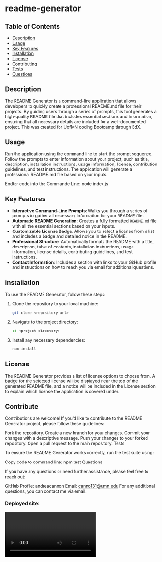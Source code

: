 # readme-generator

## Table of Contents

- [Description](#description)
- [Usage](#usage)
- [Key Features](#key-features)
- [Installation](#installation)
- [License](#license)
- [Contributing](#contributing)
- [Tests](#tests)
- [Questions](#questions)

## Description
The README Generator is a command-line application that allows developers to quickly create a professional README.md file for their projects. By guiding users through a series of prompts, this tool generates a high-quality README file that includes essential sections and information, ensuring that all necessary details are included for a well-documented project.
This was created for UofMN coding Bootcamp through EdX. 

## Usage
Run the application using the command line to start the prompt sequence. Follow the prompts to enter information about your project, such as title, description, installation instructions, usage information, license, contribution guidelines, and test instructions. The application will generate a professional README.md file based on your inputs.

Endter code into the Commande Line:
node index.js

## Key Features
- **Interactive Command-Line Prompts**: Walks you through a series of prompts to gather all necessary information for your README file.
- **Automatic README Generation**: Creates a fully formatted `README.md` file with all the essential sections based on your inputs.
- **Customizable License Badge**: Allows you to select a license from a list and includes a badge and detailed notice in the README.
- **Professional Structure**: Automatically formats the README with a title, description, table of contents, installation instructions, usage information, license details, contributing guidelines, and test instructions.
- **Contact Information**: Includes a section with links to your GitHub profile and instructions on how to reach you via email for additional questions.

## Installation

To use the README Generator, follow these steps:

1. Clone the repository to your local machine:
    ```bash
    git clone <repository-url>
    ```

2. Navigate to the project directory:
    ```bash
    cd <project-directory>
    ```

3. Install any necessary dependencies:
    ```bash
    npm install
    ```
## License

The README Generator provides a list of license options to choose from. A badge for the selected license will be displayed near the top of the generated README file, and a notice will be included in the License section to explain which license the application is covered under.

## Contribute

Contributions are welcome! If you'd like to contribute to the README Generator project, please follow these guidelines:

Fork the repository.
Create a new branch for your changes.
Commit your changes with a descriptive message.
Push your changes to your forked repository.
Open a pull request to the main repository.
Tests

To ensure the README Generator works correctly, run the test suite using:

Copy code to command line:
npm test
Questions

If you have any questions or need further assistance, please feel free to reach out:

GitHub Profile: andreacannon
Email: canno131@umn.edu
For any additional questions, you can contact me via email.


### Deployed site:

![Generator Walkthrough](homework/readme-generator/assets/walkthrough.mp4)
